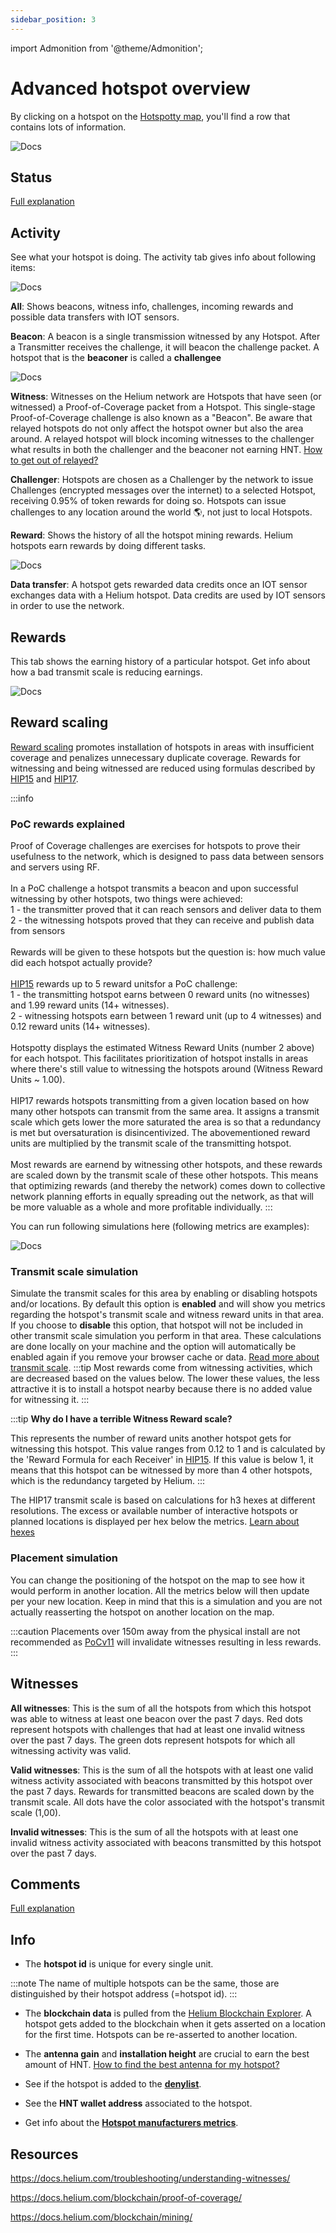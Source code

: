 ```yaml
---
sidebar_position: 3
---
```


import Admonition from '@theme/Admonition';

# Advanced hotspot overview

By clicking on a hotspot on the [Hotspotty map](https://app.hotspotty.net/hotspots), you'll find a row that contains lots of information.

![Docs](/img/getting-started/hotspot-status-ui.png)

## Status

[Full explanation](../features/Monitoring%20&%20Managing/status-checker)

## Activity

See what your hotspot is doing. The activity tab gives info about following items:

![Docs](/img/getting-started/activity-status-ui.png)

**All**: Shows beacons, witness info, challenges, incoming rewards and possible data transfers with IOT sensors.

**Beacon**: A beacon is a single transmission witnessed by any Hotspot. After a Transmitter receives the challenge, it will beacon the challenge packet. A hotspot that is the **beaconer** is called a **challengee**

![Docs](/img/getting-started/understanding-witnesses.png)

**Witness**: Witnesses on the Helium network are Hotspots that have seen (or witnessed) a Proof-of-Coverage packet from a Hotspot. This single-stage Proof-of-Coverage challenge is also known as a "Beacon". Be aware that relayed hotspots do not only affect the hotspot owner but also the area around. A relayed hotspot will block incoming witnesses to the challenger what results in both the challenger and the beaconer not earning HNT. [How to get out of relayed?](../features/Monitoring%20&%20Managing/status-checker#what-is-a-relayed-hotspot)

**Challenger**: Hotspots are chosen as a Challenger by the network to issue Challenges (encrypted messages over the internet) to a selected Hotspot, receiving 0.95% of token rewards for doing so. Hotspots can issue challenges to any location around the world 🌎, not just to local Hotspots.

**Reward**: Shows the history of all the hotspot mining rewards. Helium hotspots earn rewards by doing different tasks.

![Docs](/img/getting-started/reward-types.png)

**Data transfer**: A hotspot gets rewarded data credits once an IOT sensor exchanges data with a Helium hotspot. Data credits are used by IOT sensors in order to use the network.

## Rewards

This tab shows the earning history of a particular hotspot. Get info about how a bad transmit scale is reducing earnings.

![Docs](/img/getting-started/hotspot-status-rewards.png)

## Reward scaling

[Reward scaling](https://docs.helium.com/blockchain/proof-of-coverage/#poc-reward-scaling) promotes installation of hotspots in areas with insufficient coverage and penalizes unnecessary duplicate coverage. Rewards for witnessing and being witnessed are reduced using formulas described by [HIP15](https://github.com/helium/HIP/blob/main/0015-beaconing-rewards.md) and [HIP17](https://github.com/helium/HIP/blob/main/0017-hex-density-based-transmit-reward-scaling.md).

:::info

### PoC rewards explained

Proof of Coverage challenges are exercises for hotspots to prove their usefulness to the network, which is designed to pass data between sensors and servers using RF.<br/><br/>
In a PoC challenge a hotspot transmits a beacon and upon successful witnessing by other hotspots, two things were achieved:<br/>
1 - the transmitter proved that it can reach sensors and deliver data to them<br/>
2 - the witnessing hotspots proved that they can receive and publish data from sensors<br/><br/>
Rewards will be given to these hotspots but the question is: how much value did each hotspot actually provide?<br/><br/>
[HIP15](https://github.com/helium/HIP/blob/main/0015-beaconing-rewards.md) rewards up to 5 reward unitsfor a PoC challenge:<br/>
1 - the transmitting hotspot earns between 0 reward units (no witnesses) and 1.99 reward units (14+ witnesses).<br/>
2 - witnessing hotspots earn between 1 reward unit (up to 4 witnesses) and 0.12 reward units (14+ witnesses).<br/><br/>
Hotspotty displays the estimated Witness Reward Units (number 2 above) for each hotspot. This facilitates prioritization of hotspot installs in areas where there's still value to witnessing the hotspots around (Witness Reward Units ~ 1.00).<br/><br/>
HIP17 rewards hotspots transmitting from a given location based on how many other hotspots can transmit from the same area. It assigns a transmit scale which gets lower the more saturated the area is so that a redundancy is met but oversaturation is disincentivized. The abovementioned reward units are multiplied by the transmit scale of the transmitting hotspot.<br/><br/>
Most rewards are earnend by witnessing other hotspots, and these rewards are scaled down by the transmit scale of these other hotspots. This means that optimizing rewards (and thereby the network) comes down to collective network planning efforts in equally spreading out the network, as that will be more valuable as a whole and more profitable individually.
:::

You can run following simulations here (following metrics are examples):

![Docs](/img/getting-started/simulations.png)

### Transmit scale simulation

Simulate the transmit scales for this area by enabling or disabling hotspots and/or locations. By default this option is **enabled** and will show you metrics regarding the hotspot's transmit scale and witness reward units in that area. If you choose to **disable** this option, that hotspot will not be included in other transmit scale simulation you perform in that area. These calculations are done locally on your machine and the option will automatically be enabled again if you remove your browser cache or data. [Read more about transmit scale](../advanced/evaluate-hotspot-locations#transmit-scale).
:::tip
Most rewards come from witnessing activities, which are decreased based on the values below. The lower these values, the less attractive it is to install a hotspot nearby because there is no added value for witnessing it.
:::

:::tip
**Why do I have a terrible Witness Reward scale?**

This represents the number of reward units another hotspot gets for witnessing this hotspot. This value ranges from 0.12 to 1 and is calculated by the 'Reward Formula for each Receiver' in [HIP15](https://github.com/helium/HIP/tree/main/0015-beaconing-rewards). If this value is below 1, it means that this hotspot can be witnessed by more than 4 other hotspots, which is the redundancy targeted by Helium.
:::

The HIP17 transmit scale is based on calculations for h3 hexes at different resolutions. The excess or available number of interactive hotspots or planned locations is displayed per hex below the metrics. [Learn about hexes](../advanced/evaluate-hotspot-locations#hexes)

### Placement simulation

You can change the positioning of the hotspot on the map to see how it would perform in another location. All the metrics below will then update per your new location. Keep in mind that this is a simulation and you are not actually reasserting the hotspot on another location on the map.

:::caution
Placements over 150m away from the physical install are not recommended as [PoCv11](https://blog.helium.com/pocv11-explained-call-to-action-4add36c75a1d) will invalidate witnesses resulting in less rewards.
:::

## Witnesses

**All witnesses**: This is the sum of all the hotspots from which this hotspot was able to witness at least one beacon over the past 7 days.
Red dots represent hotspots with challenges that had at least one invalid witness over the past 7 days.
The green dots represent hotspots for which all witnessing activity was valid.

**Valid witnesses**: This is the sum of all the hotspots with at least one valid witness activity associated with beacons transmitted by this hotspot over the past 7 days.
Rewards for transmitted beacons are scaled down by the transmit scale. All dots have the color associated with the hotspot's transmit scale (1,00).

**Invalid witnesses**: This is the sum of all the hotspots with at least one invalid witness activity associated with beacons transmitted by this hotspot over the past 7 days.

## Comments

[Full explanation](../features/Monitoring%20&%20Managing/internal-workspace-comments)

## Info

- The **hotspot id** is unique for every single unit.

:::note
The name of multiple hotspots can be the same, those are distinguished by their hotspot address (=hotspot id).
:::

- The **blockchain data** is pulled from the [Helium Blockchain Explorer](https://explorer.helium.com/hotspots). A hotspot gets added to the blockchain when it gets asserted on a location for the first time. Hotspots can be re-asserted to another location.

- The **antenna gain** and **installation height** are crucial to earn the best amount of HNT. [How to find the best antenna for my hotspot?](https://gristleking.com/antennas-for-helium/)

- See if the hotspot is added to the [**denylist**](../features/Visualize%20&%20Understand/denylist.md).

- See the **HNT wallet address** associated to the hotspot.

- Get info about the [**Hotspot manufacturers metrics**](../features/Visualize%20&%20Understand/hotspot-manufacturers-metrics.md).

## Resources

https://docs.helium.com/troubleshooting/understanding-witnesses/

https://docs.helium.com/blockchain/proof-of-coverage/

https://docs.helium.com/blockchain/mining/
